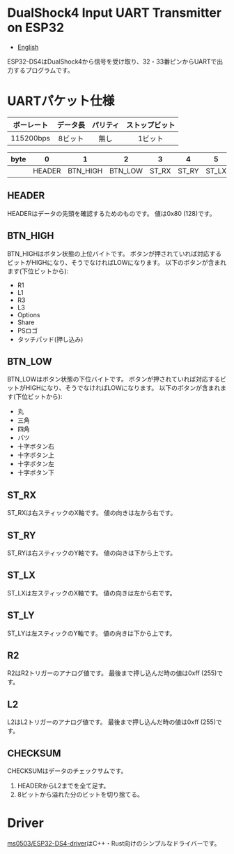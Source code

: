 # DualShock4 Input UART Transmitter on ESP32
- [English](README.md)

ESP32-DS4はDualShock4から信号を受け取り、32・33番ピンからUARTで出力するプログラムです。

# UARTパケット仕様
| ボーレート | データ長 | パリティ | ストップビット |
| :--------: | :------: | :------: | :------------: |
|  115200bps |  8ビット |    無し  |     1ビット    |

| byte |    0   |     1     |     2    |    3   |    4   |    5   |    6   |  7  |  8  |     9    |
| :--: | :----: | :-------: | :------: | :----: | :----: | :----: | :----: | :-: | :-: | :------: |
|      | HEADER | BTN\_HIGH | BTN\_LOW | ST\_RX | ST\_RY | ST\_LX | ST\_LY |  R2 |  L2 | CHECKSUM |

## HEADER
HEADERはデータの先頭を確認するためのものです。
値は0x80 (128)です。

## BTN\_HIGH
BTN\_HIGHはボタン状態の上位バイトです。
ボタンが押されていれば対応するビットがHIGHになり、そうでなければLOWになります。
以下のボタンが含まれます(下位ビットから):
- R1
- L1
- R3
- L3
- Options
- Share
- PSロゴ
- タッチパッド(押し込み)

## BTN\_LOW
BTN\_LOWはボタン状態の下位バイトです。
ボタンが押されていれば対応するビットがHIGHになり、そうでなければLOWになります。
以下のボタンが含まれます(下位ビットから):
- 丸
- 三角
- 四角
- バツ
- 十字ボタン右
- 十字ボタン上
- 十字ボタン左
- 十字ボタン下

## ST\_RX
ST\_RXは右スティックのX軸です。
値の向きは左から右です。

## ST\_RY
ST\_RYは右スティックのY軸です。
値の向きは下から上です。

## ST\_LX
ST\_LXは左スティックのX軸です。
値の向きは左から右です。

## ST\_LY
ST\_LYは左スティックのY軸です。
値の向きは下から上です。

## R2
R2はR2トリガーのアナログ値です。
最後まで押し込んだ時の値は0xff (255)です。

## L2
L2はL2トリガーのアナログ値です。
最後まで押し込んだ時の値は0xff (255)です。

## CHECKSUM
CHECKSUMはデータのチェックサムです。
1. HEADERからL2までを全て足す。
2. 8ビットから溢れた分のビットを切り捨てる。

# Driver
[ms0503/ESP32-DS4-driver](https://github.com/ms0503/ESP32-DS4-driver)はC++・Rust向けのシンプルなドライバーです。
